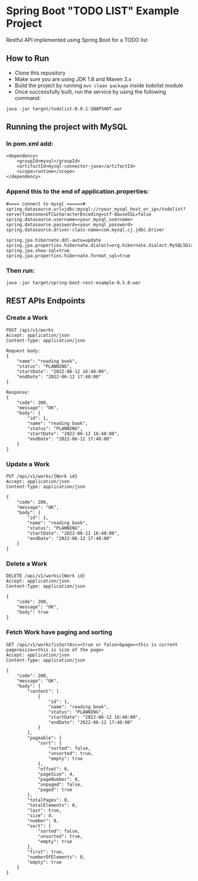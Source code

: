 # Spring Boot "TODO LIST" Example Project
Restful API implemented using Spring Boot for a TODO list

## How to Run

* Clone this repository 
* Make sure you are using JDK 1.8 and Maven 3.x
* Build the project by running `mvn clean package` inside todolist module
* Once successfully built, run the service by using the following command:
```
java -jar target/todolist-0.0.1-SNAPSHOT.war
```
## Running the project with MySQL

### In pom.xml add: 

```
<dependency>
	<groupId>mysql</groupId>
	<artifactId>mysql-connector-java</artifactId>
	<scope>runtime</scope>
</dependency>
```

### Append this to the end of application.properties: 

```
#==== connect to mysql ======#
spring.datasource.url=jdbc:mysql://<your_mysql_host_or_ip>/todolist?serverTimezone=UTC&characterEncoding=utf-8&useSSL=false
spring.datasource.username=<your_mysql_username>
spring.datasource.password=<your_mysql_password>
spring.datasource.driver-class-name=com.mysql.cj.jdbc.Driver

spring.jpa.hibernate.ddl-auto=update
spring.jpa.properties.hibernate.dialect=org.hibernate.dialect.MySQL5Dialect
spring.jpa.show-sql=true
spring.jpa.properties.hibernate.format_sql=true

```

### Then run:

```
java -jar target/spring-boot-rest-example-0.5.0.war
```

## REST APIs Endpoints
### Create a Work
```
POST /api/v1/works
Accept: application/json
Content-Type: application/json

Request body:
{
    "name": "reading book",
    "status": "PLANNING",
    "startDate": "2022-06-12 16:48:00",
    "endDate": "2022-06-12 17:48:00"
}

Response:
{
    "code": 200,
    "message": "OK",
    "body": {
        "id": 1,
        "name": "reading book",
        "status": "PLANNING",
        "startDate": "2022-06-12 16:48:00",
        "endDate": "2022-06-12 17:48:00"
    }
}

```

### Update a Work
```
PUT /api/v1/works/{Work id}
Accept: application/json
Content-Type: application/json

{
    "code": 200,
    "message": "OK",
    "body": {
        "id": 1,
        "name": "reading book",
        "status": "PLANNING",
        "startDate": "2022-06-12 16:48:00",
        "endDate": "2022-06-12 17:48:00"
    }
}

```

### Delete a Work
```
DELETE /api/v1/works/{Work id}
Accept: application/json
Content-Type: application/json

{
    "code": 200,
    "message": "OK",
    "body": true
}

```
### Fetch Work have paging and sorting
```
GET /api/v1/works?isSortAsc=<true or false>&page=<this is current page>&size=<this is size of the page>
Accept: application/json
Content-Type: application/json

{
    "code": 200,
    "message": "OK",
    "body": {
        "content": [
            {
                "id": 1,
                "name": "reading book",
                "status": "PLANNING",
                "startDate": "2022-06-12 16:48:00",
                "endDate": "2022-06-12 17:48:00"
            }
        ],
        "pageable": {
            "sort": {
                "sorted": false,
                "unsorted": true,
                "empty": true
            },
            "offset": 0,
            "pageSize": 4,
            "pageNumber": 0,
            "unpaged": false,
            "paged": true
        },
        "totalPages": 0,
        "totalElements": 0,
        "last": true,
        "size": 4,
        "number": 0,
        "sort": {
            "sorted": false,
            "unsorted": true,
            "empty": true
        },
        "first": true,
        "numberOfElements": 0,
        "empty": true
    }
}

```
